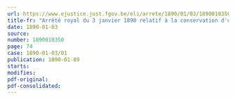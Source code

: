 ```yaml
---
url: https://www.ejustice.just.fgov.be/eli/arrete/1890/01/03/1890010350/justel
title-fr: "Arrêté royal du 3 janvier 1890 relatif à la conservation d'objets d'histoire naturelle liée à l'établissement de la carte géologique de Belgique <remplacé par AR 2002-08-02/72, art. 18>"
date: 1890-01-03
source:
number: 1890010350
page: 74
case: 1890-01-03/01
publication: 1890-01-09
starts:
modifies:
pdf-original:
pdf-consolidated:
---
```


